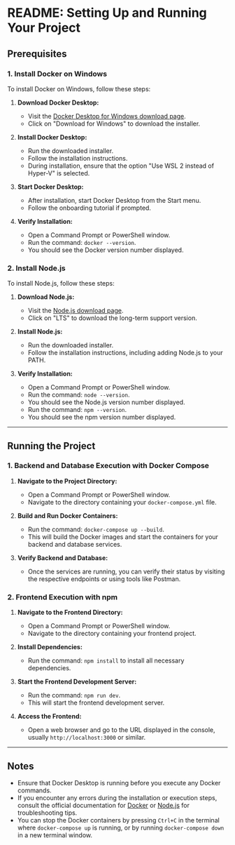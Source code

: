 # README: Setting Up and Running Your Project

## Prerequisites

### 1. Install Docker on Windows
To install Docker on Windows, follow these steps:

1. **Download Docker Desktop:**
   - Visit the [Docker Desktop for Windows download page](https://www.docker.com/products/docker-desktop).
   - Click on "Download for Windows" to download the installer.

2. **Install Docker Desktop:**
   - Run the downloaded installer.
   - Follow the installation instructions.
   - During installation, ensure that the option "Use WSL 2 instead of Hyper-V" is selected.

3. **Start Docker Desktop:**
   - After installation, start Docker Desktop from the Start menu.
   - Follow the onboarding tutorial if prompted.

4. **Verify Installation:**
   - Open a Command Prompt or PowerShell window.
   - Run the command: `docker --version`.
   - You should see the Docker version number displayed.

### 2. Install Node.js
To install Node.js, follow these steps:

1. **Download Node.js:**
   - Visit the [Node.js download page](https://nodejs.org/).
   - Click on "LTS" to download the long-term support version.

2. **Install Node.js:**
   - Run the downloaded installer.
   - Follow the installation instructions, including adding Node.js to your PATH.

3. **Verify Installation:**
   - Open a Command Prompt or PowerShell window.
   - Run the command: `node --version`.
   - You should see the Node.js version number displayed.
   - Run the command: `npm --version`.
   - You should see the npm version number displayed.

---

## Running the Project

### 1. Backend and Database Execution with Docker Compose

1. **Navigate to the Project Directory:**
   - Open a Command Prompt or PowerShell window.
   - Navigate to the directory containing your `docker-compose.yml` file.

2. **Build and Run Docker Containers:**
   - Run the command: `docker-compose up --build`.
   - This will build the Docker images and start the containers for your backend and database services.

3. **Verify Backend and Database:**
   - Once the services are running, you can verify their status by visiting the respective endpoints or using tools like Postman.

### 2. Frontend Execution with npm

1. **Navigate to the Frontend Directory:**
   - Open a Command Prompt or PowerShell window.
   - Navigate to the directory containing your frontend project.

2. **Install Dependencies:**
   - Run the command: `npm install` to install all necessary dependencies.

3. **Start the Frontend Development Server:**
   - Run the command: `npm run dev`.
   - This will start the frontend development server.

4. **Access the Frontend:**
   - Open a web browser and go to the URL displayed in the console, usually `http://localhost:3000` or similar.

---

## Notes

- Ensure that Docker Desktop is running before you execute any Docker commands.
- If you encounter any errors during the installation or execution steps, consult the official documentation for [Docker](https://docs.docker.com/) or [Node.js](https://nodejs.org/) for troubleshooting tips.
- You can stop the Docker containers by pressing `Ctrl+C` in the terminal where `docker-compose up` is running, or by running `docker-compose down` in a new terminal window.

